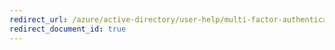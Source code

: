 ```yaml
---
redirect_url: /azure/active-directory/user-help/multi-factor-authentication-end-user-app-passwords
redirect_document_id: true
---
```

